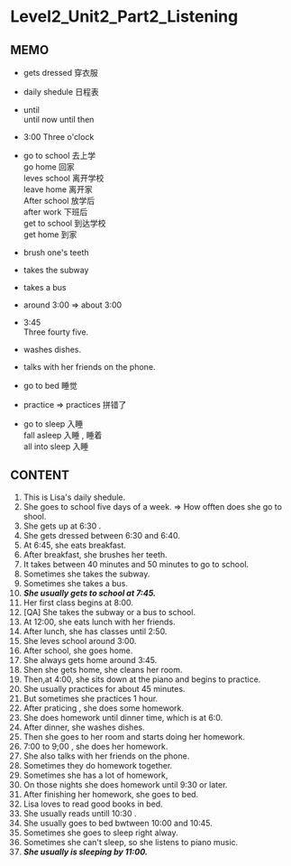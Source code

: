 # Level2_Unit2_Part2_Listening

## MEMO  
- gets dressed   穿衣服
- daily shedule  日程表  

-  until   
until now 
until then 

- 3:00      Three o'clock

-  go to school 去上学    
go home 回家   
leves school 离开学校    
leave home 离开家  
After school 放学后   
after work 下班后      
get to school 到达学校     
get home 到家    

- brush one's  teeth
- takes the subway
- takes a bus
- around 3:00 => about 3:00

- 3:45  
Three fourty five.  
- washes dishes.   
- talks with her friends on the phone.    
- go to bed  睡觉  
- practice => practices   拼错了

- go to sleep 入睡    
fall asleep  入睡 , 睡着      
all into sleep 入睡  

## CONTENT
1. This is Lisa's  daily shedule.  
2. She goes to school five days of a week.   => How offten  does she go to shool.   
3. She gets up at 6:30 . 
4. She gets dressed  between 6:30 and 6:40.     
5. At 6:45, she eats breakfast.  
6. After breakfast, she brushes her teeth.   
7. It takes between 40 minutes and 50 minutes to go to school.  
8. Sometimes she takes the subway.  
9. Sometimes she takes a bus.  
10. ***She usually gets to school at 7:45.***   
11. Her first class begins at 8:00.   
12. [QA] She takes the subway or a bus to school.    
13. At 12:00, she eats lunch with her friends.   
14. After lunch, she has classes until 2:50.  
15. She leves school around 3:00.    
16. After school, she goes home.   
17. She always gets home around 3:45.   
18. Shen she gets home, she cleans her room.  
19. Then,at 4:00, she sits down at the piano and begins to practice.  
20. She usually practices for about 45 minutes.  
21. But sometimes she practices 1 hour.  
22. After praticing , she does some homework.  
23. She does homework until dinner time, which is at 6:0.  
25. After dinner, she washes dishes.  
26. Then she goes to her room and starts doing her homework.  
27. 7:00 to 9;00 , she does her homework.  
28. She also talks with her friends on the phone.  
29. Sometimes they do homework together.  
30. Sometimes she has a lot of homework,  
31. On those nights she does homework until 9:30 or later.  
32. After finishing her homework, she goes to bed.  
33. Lisa loves to read good books in bed.   
34. She usually reads untill 10:30 .   
35. She usually goes to bed bwtween 10:00  and 10:45.    
36. Sometimes she goes to sleep right alway.  
37. Sometimes she can't sleep, so she listens to piano music.  
38. ***She usually is sleeping by 11:00.*** 